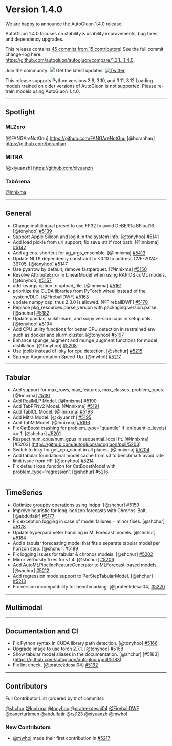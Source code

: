 # Version 1.4.0

We are happy to announce the AutoGluon 1.4.0 release!

AutoGluon 1.4.0 focuses on stability & usability improvements, bug fixes, and dependency upgrades.

This release contains [45 commits from 15 contributors](https://github.com/autogluon/autogluon/graphs/contributors?from=5%2F21%2F2025&to=7%2F15%2F2025&type=c)! See the full commit change-log here: https://github.com/autogluon/autogluon/compare/1.3.1...1.4.0

Join the community: [![](https://img.shields.io/discord/1043248669505368144?logo=discord&style=flat)](https://discord.gg/wjUmjqAc2N)
Get the latest updates: [![Twitter](https://img.shields.io/twitter/follow/autogluon?style=social)](https://twitter.com/autogluon)

This release supports Python versions 3.9, 3.10, and 3.11, 3.12 Loading models trained on older versions of AutoGluon is not supported. Please re-train models using AutoGluon 1.4.0.

--------

## Spotlight

### MLZero

[@FANGAreNotGnu] https://github.com/FANGAreNotGnu
[@boranhan] https://github.com/boranhan

### MITRA

[@xiyuanzh] https://github.com/xiyuanzh

### TabArena

[@Innixma](https://github.com/Innixma)

--------

## General
- Change multilingual preset to use FP32 to avoid DeBERTa BFloat16. [@tonyhoo] [#5139](https://github.com/autogluon/autogluon/pull/5139)
- Support Apple Silicon and log it in the system info. [@tonyhoo] [#5141](https://github.com/autogluon/autogluon/pull/5141)
- Add load pickle from url support, fix save_str if root path. [@Innixma] [#5142](https://github.com/autogluon/autogluon/pull/5142)
- Add ag.ens. shortcut for ag_args_ensemble. [@Innixma] [#5413](https://github.com/autogluon/autogluon/pull/5143)
- Update NLTK dependency constraint to <3.10 to address CVE-2024-39705. [@tonyhoo] [#5147](https://github.com/autogluon/autogluon/pull/5147)
- Use pyarrow by default, remove fastparquet. [@Innixma] [#5150](https://github.com/autogluon/autogluon/pull/5150)
- Resolve AttributeError in LinearModel when using RAPIDS cuML models. [@tonyhoo] [#5157](https://github.com/autogluon/autogluon/pull/5157)
- add kwargs option to upload_file. [@Innixma] [#5161](https://github.com/autogluon/autogluon/pull/5161)
- prioritize the CUDA libraries from PyTorch wheel instead of the system/DLC. [@FireballDWF] [#5163](https://github.com/autogluon/autogluon/pull/5163)
- update numpy cap, thus 2.3.0 is allowed. [@FireballDWF] [#5170](https://github.com/autogluon/autogluon/pull/5170)
- Replace pkg_resources.parse_version with packaging.version.parse. [@shchur] [#5182](https://github.com/autogluon/autogluon/pull/5182)
- Update pandas, scikit-learn, and scipy version caps in setup utils. [@tonyhoo] [#5194](https://github.com/autogluon/autogluon/pull/5194)
- Add CPU utility functions for better CPU detection in restrained env such as docker and slurm cluster. [@tonyhoo] [#5197](https://github.com/autogluon/autogluon/pull/5197)
- Enhance spunge_augment and munge_augment functions for model distillation. [@tonyhoo] [#5208](https://github.com/autogluon/autogluon/pull/5208)
- Use joblib instead of loky for cpu detection. [@shchur] [#5215](https://github.com/autogluon/autogluon/pull/5215)
- Spunge Augmentation Speed-Up. [@mwhol] [#5217](https://github.com/autogluon/autogluon/pull/5217)

--------

## Tabular
- Add support for max_rows, max_features, max_classes, problem_types. [@Innixma] [#5181](https://github.com/autogluon/autogluon/pull/5181)
- Add RealMLP Model. [@Innixma] [#5190](https://github.com/autogluon/autogluon/pull/5190)
- Add TabPFNv2 Model. [@Innixma] [#5191](https://github.com/autogluon/autogluon/pull/5191)
- Add TabICL Model. [@Innixma] [#5193](https://github.com/autogluon/autogluon/pull/5193)
- Add Mitra Model. [@xiyuanzh] [#5195](https://github.com/autogluon/autogluon/pull/5195)
- Add TabM Model. [@Innixma] [#5196](https://github.com/autogluon/autogluon/pull/5196)
- Fix CatBoost crashing for problem_type="quantile" if len(quantile_levels) == 1. [@shchur] [#5201](https://github.com/autogluon/autogluon/pull/5201)
- Respect num_cpus/num_gpus in sequential_local fit. [@Innixma] [#5203] (https://github.com/autogluon/autogluon/pull/5203)
- Switch to loky for get_cpu_count in all places. [@Innixma] [#5204](https://github.com/autogluon/autogluon/pull/5204)
- Add tabular foundational model cache from s3 to benchmark avoid rate limit issue from HF. [@tonyhoo] [#5214](https://github.com/autogluon/autogluon/pull/5214)
- Fix default loss_function for CatBoostModel with problem_type='regression'. [@shchur] [#5216](https://github.com/autogluon/autogluon/pull/5216)

--------

## TimeSeries
- Optimize groupby operations using indptr. [@shchur] [#5159](https://github.com/autogluon/autogluon/pull/5159)
- Improve heuristic for long-horizon forecasts with Chronos-Bolt. [@abdulfatir] [#5177](https://github.com/autogluon/autogluon/pull/5177)
- Fix exception logging in case of model failures + minor fixes. [@shchur] [#5178](https://github.com/autogluon/autogluon/pull/5178)
- Update hyperparameter handling in MLForecast models. [@shchur] [#5184](https://github.com/autogluon/autogluon/pull/5184)
- Add a tabular forecasting model that fits a separate tabular model per horizon step. [@shchur] [#5189](https://github.com/autogluon/autogluon/pull/5189)
- Fix logging issues for tabular & chronos models. [@shchur] [#5202](https://github.com/autogluon/autogluon/pull/5202)
- Minor verbosity fixes for v1.4. [@shchur] [#5206](https://github.com/autogluon/autogluon/pull/5206)
- Add AutoMLPipelineFeatureGenerator to MLForecast-based models. [@shchur] [#5212](https://github.com/autogluon/autogluon/pull/5212)
- Add regression mode support to PerStepTabularModel. [@shchur] [#5213](https://github.com/autogluon/autogluon/pull/5213)
- Fix version incompatibility for benchmarking. [@prateekdesai04] [#5220](https://github.com/autogluon/autogluon/pull/5220)

--------

## Multimodal


--------

## Documentation and CI
- Fix Python syntax in CUDA library path detection. [@tonyhoo] [#5166](https://github.com/autogluon/autogluon/pull/5166)
- Upgrade image to use torch 2.7.1. [@tonyhoo] [#5168](https://github.com/autogluon/autogluon/pull/5168)
- Show tabular model aliases in the documentation. [@shchur] [#5183] (https://github.com/autogluon/autogluon/pull/5183)
- Fix lint check. [@prateekdesai04] [#5192](https://github.com/autogluon/autogluon/pull/5192)

--------

## Contributors

Full Contributor List (ordered by # of commits):

[@shchur](https://github.com/shchur) [@Innixma](https://github.com/Innixma) [@tonyhoo](https://github.com/tonyhoo) [@prateekdesai04](https://github.com/prateekdesai04) [@FireballDWF](https://github.com/FireballDWF) [@canerturkmen](https://github.com/canerturkmen) [@abdulfatir](https://github.com/abdulfatir) [@rsj123](https://github.com/rsj123) [@xiyuanzh](https://github.com/xiyuanzh) [@mwhol](https://github.com/mwhol)


### New Contributors
- [@mwhol](https://github.com/mwhol) made their first contribution in [#5217](https://github.com/autogluon/autogluon/pull/5217)
